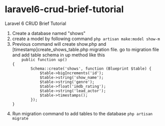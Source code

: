 # laravel6-crud-brief-tutorial
Laravel 6 CRUD Brief Tutorial

<ol>
<li>Create a database named "shows"</li>
  <li>create a model by following command
<code>php artisan make:model show-m</code>
</li>
  <li>Previous command will create show.php and [timestamp]create_shows_table.php migration file. go to migration file and add table schema in up method like this
    <code>
    public function up()
{
        Schema::create('shows', function (Blueprint $table) {
            $table->bigIncrements('id');
            $table->string('show_name');
            $table->string('genre');
            $table->float('imdb_rating');
            $table->string('lead_actor');
            $table->timestamps();
        });
}
    </code>
    </li>
  
  <li>
Run migration command to add tables to the database
  <code>php artisan migrate</code>

</li>
</ol>
